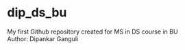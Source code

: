 # dip_ds_bu
My first Github repository created for MS in DS course in BU
<br>
Author: Dipankar Ganguli
